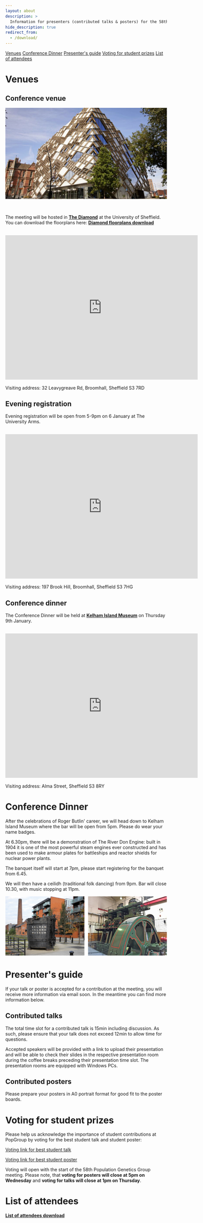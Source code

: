 ```yaml
---
layout: about
description: >
  Information for presenters (contributed talks & posters) for the 58th Population Genetics Group meeting
hide_description: true
redirect_from:
  - /download/
---
```


[Venues](#venues) [Conference Dinner](#conference-dinner) [Presenter's guide](#presenter's-guide) [Voting for student prizes](#voting-for-student-prizes) [List of attendees](#list-of-attendees)

# Venues

## Conference venue

![Diamond](/assets/img/Diamond.png)  

<br/>

The meeting will be hosted in **[The Diamond](https://www.sheffield.ac.uk/library/buildings/diamond)** at the University of Sheffield. You can download the floorplans here: <a href="https://drive.google.com/file/d/1A4fADX8T0AIZIbIBYOywZJbCbp6pkMrE/view?usp=sharing" target="_blank">**Diamond floorplans download**</a>

<br/>

<iframe src="https://www.google.com/maps/embed?pb=!1m18!1m12!1m3!1d2379.84938545933!2d-1.4819343000000003!3d53.381744299999994!2m3!1f0!2f0!3f0!3m2!1i1024!2i768!4f13.1!3m3!1m2!1s0x48797881e28b3e81%3A0x611c9522ca2169ed!2sThe%20Diamond!5e0!3m2!1sen!2suk!4v1734009800685!5m2!1sen!2suk" width="600" height="450" style="border:0;" allowfullscreen="" loading="lazy" referrerpolicy="no-referrer-when-downgrade"></iframe>

Visiting address: 32 Leavygreave Rd, Broomhall, Sheffield S3 7RD

## Evening registration

Evening registration will be open from 5-9pm on 6 January at The University Arms.

<br/>

<iframe src="https://www.google.com/maps/embed?pb=!1m18!1m12!1m3!1d2379.849989085734!2d-1.4854161000000001!3d53.3817335!2m3!1f0!2f0!3f0!3m2!1i1024!2i768!4f13.1!3m3!1m2!1s0x487978827a6a9491%3A0x27bd476f62f6de6!2sUniversity%20Arms!5e0!3m2!1sen!2suk!4v1736159759690!5m2!1sen!2suk" width="600" height="450" style="border:0;" allowfullscreen="" loading="lazy" referrerpolicy="no-referrer-when-downgrade"></iframe>

Visiting address: 197 Brook Hill, Broomhall, Sheffield S3 7HG


## Conference dinner

The Conference Dinner will be held at **[Kelham Island Museum](https://www.sheffieldmuseums.org.uk/visit-us/kelham-island-museum/)** on Thursday 9th January.

<br/>

<iframe src="https://www.google.com/maps/embed?pb=!1m18!1m12!1m3!1d2379.4114713479353!2d-1.4722883000000002!3d53.389579000000005!2m3!1f0!2f0!3f0!3m2!1i1024!2i768!4f13.1!3m3!1m2!1s0x4879787c59f24ae5%3A0x2196035ff15a959f!2sKelham%20Island%20Museum!5e0!3m2!1sen!2suk!4v1734008639544!5m2!1sen!2suk" width="600" height="450" style="border:0;" allowfullscreen="" loading="lazy" referrerpolicy="no-referrer-when-downgrade"></iframe>

Visiting address: Alma Street, Sheffield S3 8RY


# Conference Dinner

After the celebrations of Roger Butlin' career, we will head down to Kelham Island Museum where the bar will be open from 5pm. Please do wear your name badges.

At 6.30pm, there will be a demonstration of The River Don Engine: built in 1904 it is one of the most powerful steam engines ever constructed and has been used to make armour plates for battleships and reactor
shields for nuclear power plants.

The banquet itself will start at 7pm, please start registering for the banquet from 6.45.

We will then have a ceilidh (traditional folk dancing) from 9pm. Bar will close 10.30, with music stopping at 11pm.

![Conference dinner at Kelham Island Museum](/assets/img/dinner.png)


# Presenter's guide

If your talk or poster is accepted for a contribution at the meeting, you will receive more information via email soon. In the meantime you can find more information below.

## Contributed talks

The total time slot for a contributed talk is 15min including discussion. As such, please ensure that your talk does not exceed 12min to allow time for questions.

Accepted speakers will be provided with a link to upload their presentation and will be able to check their slides in the respective presentation room during the coffee breaks preceding their presentation time slot. The presentation rooms are equipped with Windows PCs. 

## Contributed posters

Please prepare your posters in A0 portrait format for good fit to the poster boards. 

# Voting for student prizes

Please help us acknowledge the importance of student contributions at PopGroup by voting for the best student talk and student poster:

[Voting link for best student talk](https://forms.gle/75xWXD9yTioNXb2P8)

[Voting link for best student poster](https://forms.gle/Uw4SwYtBAxiHZwFu8)

Voting will open with the start of the 58th Population Genetics Group meeting. Please note, that **voting for posters will close at 5pm on Wednesday** and **voting for talks will close at 1pm on Thursday**.

# List of attendees

<a href="https://docs.google.com/spreadsheets/d/1hF_ma3-_0AAxbeb3KFeP0angybCJg_mO/edit?usp=sharing&ouid=113267240445786955348&rtpof=true&sd=true" target="_blank">**List of attendees download**</a>